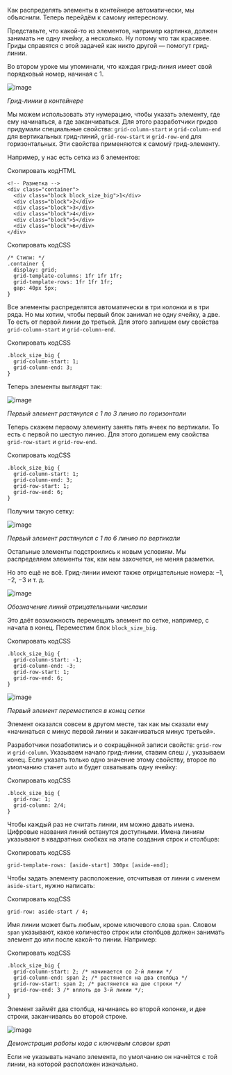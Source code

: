 

Как распределять элементы в контейнере автоматически, мы объяснили. Теперь перейдём к самому интересному.

Представьте, что какой-то из элементов, например картинка, должен занимать не одну ячейку, а несколько. Ну потому что так красивее. Гриды справятся с этой задачей как никто другой — помогут грид-линии.

Во втором уроке мы упоминали, что каждая грид-линия имеет свой порядковый номер, начиная с 1.

![image](https://pictures.s3.yandex.net/resources/Frame_163_1594213850.png)

_Грид-линии в контейнере_

Мы можем использовать эту нумерацию, чтобы указать элементу, где ему начинаться, а где заканчиваться. Для этого разработчики гридов придумали специальные свойства: `grid-column-start` и `grid-column-end` для вертикальных грид-линий, `grid-row-start` и `grid-row-end` для горизонтальных. Эти свойства применяются к самомý грид-элементу.

Например, у нас есть сетка из 6 элементов:

Скопировать кодHTML

```
<!-- Разметка -->
<div class="container">
  <div class="block block_size_big">1</div>
  <div class="block">2</div>
  <div class="block">3</div>
  <div class="block">4</div>
  <div class="block">5</div>
  <div class="block">6</div>
</div> 
```

Скопировать кодCSS

```
/* Стили: */
.container {
  display: grid;
  grid-template-columns: 1fr 1fr 1fr;
  grid-template-rows: 1fr 1fr 1fr;
  gap: 40px 5px;
} 
```

Все элементы распределятся автоматически в три колонки и в три ряда. Но мы хотим, чтобы первый блок занимал не одну ячейку, а две. То есть от первой линии до третьей. Для этого запишем ему свойства `grid-column-start` и `grid-column-end`.

Скопировать кодCSS

```
.block_size_big {
  grid-column-start: 1;
  grid-column-end: 3;
} 
```

Теперь элементы выглядят так:

![image](https://pictures.s3.yandex.net/resources/Frame_140_1594216141.png)

_Первый элемент растянулся с 1 по 3 линию по горизонтали_

Теперь скажем первому элементу занять пять ячеек по вертикали. То есть с первой по шестую линию. Для этого допишем ему свойства `grid-row-start` и `grid-row-end`.

Скопировать кодCSS

```
.block_size_big {
  grid-column-start: 1;
  grid-column-end: 3;
  grid-row-start: 1;
  grid-row-end: 6;
} 
```

Получим такую сетку:

![image](https://pictures.s3.yandex.net/resources/Frame_141_1594216172.png)

_Первый элемент растянулся с 1 по 6 линию по вертикали_

Остальные элементы подстроились к новым условиям. Мы распределяем элементы так, как нам захочется, не меняя разметки.

Но это ещё не всё. Грид-линии имеют также отрицательные номера: –1, −2, −3 и т. д.

![image](https://pictures.s3.yandex.net/resources/Frame_164_1594216366.png)

_Обозначение линий отрицательными числами_

Это даёт возможность перемещать элемент по сетке, например, с начала в конец. Переместим блок `block_size_big`.

Скопировать кодCSS

```
.block_size_big {
  grid-column-start: -1;
  grid-column-end: -3;
  grid-row-start: 1;
  grid-row-end: 6;
} 
```

![image](https://pictures.s3.yandex.net/resources/Frame_142_1594216395.png)

_Первый элемент переместился в конец сетки_

Элемент оказался совсем в другом месте, так как мы сказали ему «начинаться с минус первой линии и заканчиваться минус третьей».

Разработчики позаботились и о сокращённой записи свойств: `grid-row` и `grid-column`. Указываем начало грид-линии, ставим слеш `/`, указываем конец. Если указать только одно значение этому свойству, второе по умолчанию станет `auto` и будет охватывать одну ячейку:

Скопировать кодCSS

```
.block_size_big {
  grid-row: 1;
  grid-column: 2/4;
} 
```

Чтобы каждый раз не считать линии, им можно давать имена. Цифровые названия линий останутся доступными. Имена линиям указывают в квадратных скобках на этапе создания строк и столбцов:

Скопировать кодCSS

```
grid-template-rows: [aside-start] 300px [aside-end]; 
```

Чтобы задать элементу расположение, отсчитывая от линии с именем `aside-start`, нужно написать:

Скопировать кодCSS

```
grid-row: aside-start / 4; 
```

Имя линии может быть любым, кроме ключевого слова `span`. Словом `span` указывают, какое количество строк или столбцов должен занимать элемент до или после какой-то линии. Например:

Скопировать кодCSS

```
.block_size_big {
  grid-column-start: 2; /* начинается со 2-й линии */
  grid-column-end: span 2; /* растянется на два столбца */
  grid-row-start: span 2; /* растянется на две строки */
  grid-row-end: 3 /* вплоть до 3-й линии */;
} 
```

Элемент займёт два столбца, начинаясь во второй колонке, и две строки, заканчиваясь во второй строке.

![image](https://pictures.s3.yandex.net/resources/Frame_143_1594216422.png)

_Демонстрация работы кода с ключевым словом span_

Если не указывать начало элемента, по умолчанию он начнётся с той линии, на которой расположен изначально.